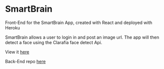 # SmartBrain
Front-End for the SmartBrain App, created with React and deployed with Heroku

SmartBrain allows a user to login in and post an image url. The app 
will then detect a face using the Clarafia face detect Api.

View it [here](http://www.smartbrain.clearorb.com)

Back-End repo [here](https://github.com/Miario/smart-brain-api)